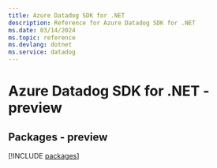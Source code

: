 ```yaml
---
title: Azure Datadog SDK for .NET
description: Reference for Azure Datadog SDK for .NET
ms.date: 03/14/2024
ms.topic: reference
ms.devlang: dotnet
ms.service: datadog
---
```

# Azure Datadog SDK for .NET - preview
## Packages - preview
[!INCLUDE [packages](datadog-index.md)]